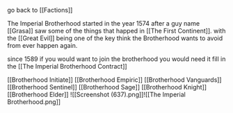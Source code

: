 
go back to [[Factions]]

The Imperial Brotherhood started in the year 1574 after a guy name [[Grasa]] saw some of the things that happed in [[The First Continent]]. with the [[Great Evil]] being one of the key think the Brotherhood wants to avoid from ever happen again.

since 1589 if you would want to join the brotherhood you would need it fill in the [[The Imperial Brotherhood Contract]]




[[Brotherhood Initiate]]
[[Brotherhood Empiric]]
[[Brotherhood Vanguards]]
[[Brotherhood Sentinel]]
[[Brotherhood Sage]]
[[Brotherhood Knight]]
[[Brotherhood Elder]]
![[Screenshot (637).png]]![[The Imperial Brotherhood.png]]